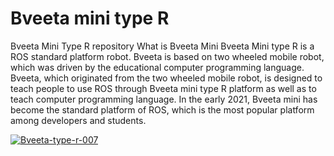 # Bveeta mini type R
Bveeta Mini Type R repository
What is Bveeta Mini
Bveeta Mini type R is a ROS standard platform robot. Bveeta is based on two wheeled mobile robot, which was driven by the educational computer programming language. Bveeta, which originated from the two wheeled mobile robot, is designed to teach people to use ROS through Bveeta mini type R platform as well as to teach computer programming language. In the early 2021, Bveeta mini has become the standard platform of ROS, which is the most popular platform among developers and students.

<a href="https://ibb.co/pKcbKPq"><img src="https://i.ibb.co/yktdkR2/Bveeta-type-r-007.jpg" alt="Bveeta-type-r-007" border="0"></a>

